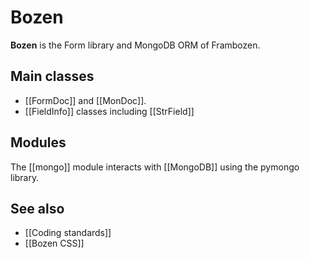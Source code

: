 # Bozen

**Bozen** is the Form library and MongoDB ORM of Frambozen.




## Main classes

* [[FormDoc]] and [[MonDoc]].
* [[FieldInfo]] classes including [[StrField]]

## Modules

The [[mongo]] module interacts with [[MongoDB]] using the pymongo library.

## See also

* [[Coding standards]]
* [[Bozen CSS]]
